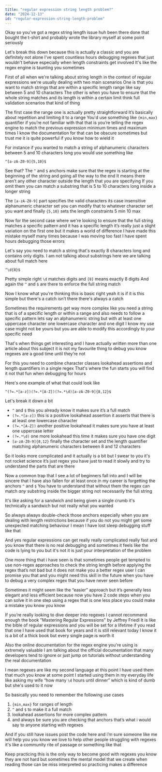 ```yaml
---
title: "regular expression string length problem?"
date: "2024-12-13"
id: "regular-expression-string-length-problem"
---
```


Okay so you've got a regex string length issue huh been there done that bought the t-shirt and probably wrote the library myself at some point seriously

Let's break this down because this is actually a classic and you are definitely not alone I've spent countless hours debugging regexes that just wouldn't behave especially when length constraints get involved It's like the regex engine is taunting you sometimes

First of all when we're talking about string length in the context of regular expressions we're usually dealing with two main scenarios One is that you want to match strings that are within a specific length range like say between 5 and 10 characters The other is when you have to ensure that the whole string matches and its length is within a certain limit think full validation scenarios that kind of thing

The first case the range one is actually pretty straightforward It’s basically about repetition and limiting it to a range You'd use something like `{min,max}` quantifier if you’re not familiar with that that is you’re telling the regex engine to match the previous expression minimum times and maximum times I know the documentation for that can be obscure sometimes but trust me it is quite powerful if you know how to wield it

For instance if you wanted to match a string of alphanumeric characters between 5 and 10 characters long you would use something like

```regex
^[a-zA-Z0-9]{5,10}$
```

See that? The `^` and `$` anchors make sure that the regex is starting at the beginning of the string and going all the way to the end It means there aren’t any other character outside the length that you are specifying If you omit them you can match a substring that is 5 to 10 characters long inside a longer string

The `[a-zA-Z0-9]` part specifies the valid characters its case insensitive alphanumeric character set you can modify that to whatever character set you want and finally `{5,10}` sets the length constraints 5 min 10 max

Now for the second case where we're looking to ensure that the full string matches a specific pattern and it has a specific length it’s really just a slight variation on the first one but it makes a world of difference I have made this mistake myself many times because I was moving too fast I have spent hours debugging those errors

Let's say you need to match a string that's exactly 8 characters long and contains only digits. I am not talking about substrings here we are talking about full match here

```regex
^\d{8}$
```

Pretty simple right `\d` matches digits and `{8}` means exactly 8 digits And again the `^` and `$` are there to enforce the full string match

Now I know what you're thinking this is basic right yeah it is if it is this simple but there's a catch isn’t there there's always a catch

Sometimes the requirements get way more complex like you need a string that is of a specific length or within a range and also needs to follow a specific pattern lets say an alphanumeric string but with at least one uppercase character one lowercase character and one digit I know my use case might not be yours but you are able to modify this accordingly to your specific need

That's when things get interesting and I have actually written more than one article about this subject it is not my favourite thing to debug you know regexes are a good time until they’re not

For this you need to combine character classes lookahead assertions and length quantifiers in a single regex That's where the fun starts you will find it not that fun when debugging for hours

Here's one example of what that could look like

```regex
^(?=.*[a-z])(?=.*[A-Z])(?=.*\d)[a-zA-Z0-9]{8,12}$
```

Let's break it down a bit

*   `^` and `$` this you already know it makes sure it’s a full match
*   `(?=.*[a-z])` this is a positive lookahead assertion it asserts that there is at least one lowercase character
*   `(?=.*[A-Z])` another positive lookahead it makes sure you have at least one uppercase letter
*   `(?=.*\d)` one more lookahead this time it makes sure you have one digit
*   `[a-zA-Z0-9]{8,12}` finally the character set and the length quantifier matching alphanumeric characters between 8 and 12 characters

So it looks more complicated and it actually is a bit but I swear to you it's not rocket science it’s just regex you have just to read it slowly and try to understand the parts that are there

Now a common trap that I see a lot of beginners fall into and I will be sincere that I have also fallen for at least once in my career is forgetting the anchors `^` and `$` You have to understand that without them the regex can match *any* substring inside the bigger string not necessarily the full string

It's like asking for a sandwich and being given a single crumb it's technically a sandwich but not really what you wanted

So always always double-check those anchors especially when you are dealing with length restrictions because if you do not you might get some unexpected matching behaviour I mean I have lost sleep debugging stuff like that

And yes regular expressions can get really really complicated really fast and you know that there is no real debugging and sometimes it feels like the code is lying to you but it's not it is just your interpretation of the problem

One more thing that i have seen is that sometimes people get tempted to use non-regex approaches to check the string length before applying the regex that’s not bad but it does not make you a better regex user I can promise you that and you might need this skill in the future when you have to debug a very complex regex that you have never seen before

Sometimes it might seem like the “easier” approach but it’s generally less elegant and less efficient because now you have 2 code steps when you can solve it in one step using a regex that is one less place you could make a mistake you know you know

If you’re really looking to dive deeper into regexes I cannot recommend enough the book "Mastering Regular Expressions" by Jeffrey Friedl It is like the bible of regular expressions and you will be set for a lifetime if you read that one I have used that book for years and it is still relevant today I know it is a bit of a thick book but every single page is worth it

Also the online documentation for the regex engine you're using is extremely valuable I am talking about the official documentation that many developers tend to ignore or just jump on tutorials without understanding the real documentation

I mean regexes are like my second language at this point I have used them that much you know at some point I started using them in my everyday life like asking my wife “how many `\d` hours until dinner” which is kind of dumb but she's used to it now

So basically you need to remember the following use cases

1.  `{min,max}` for ranges of length
2.  `^` and `$` to make it a full match
3.  lookahead assertions for more complex pattern
4.  and always be sure you are checking that anchors that’s what i would say to anyone starting with regexes

And if you still have issues post the code here and i’m sure someone like me will help you you know we love to help other people struggling with regexes it's like a community rite of passage or something like that

Keep practicing this is the only way to become good with regexes you know they are not hard but sometimes the mental model that we create when reading those can be miss interpreted so practicing makes a difference
